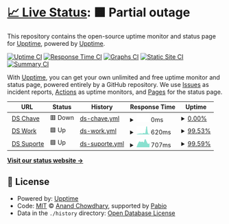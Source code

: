 # [📈 Live Status](https://demo.upptime.js.org): <!--live status--> **🟧 Partial outage**

This repository contains the open-source uptime monitor and status page for [Upptime](https://upptime.js.org), powered by [Upptime](https://github.com/upptime/upptime).

[![Uptime CI](https://github.com/luiztafarel/koala_monitor/workflows/Uptime%20CI/badge.svg)](https://github.com/luiztafarel/koala_monitor/actions?query=workflow%3A%22Uptime+CI%22)
[![Response Time CI](https://github.com/luiztafarel/koala_monitor/workflows/Response%20Time%20CI/badge.svg)](https://github.com/luiztafarel/koala_monitor/actions?query=workflow%3A%22Response+Time+CI%22)
[![Graphs CI](https://github.com/luiztafarel/koala_monitor/workflows/Graphs%20CI/badge.svg)](https://github.com/luiztafarel/koala_monitor/actions?query=workflow%3A%22Graphs+CI%22)
[![Static Site CI](https://github.com/luiztafarel/koala_monitor/workflows/Static%20Site%20CI/badge.svg)](https://github.com/luiztafarel/koala_monitor/actions?query=workflow%3A%22Static+Site+CI%22)
[![Summary CI](https://github.com/luiztafarel/koala_monitor/workflows/Summary%20CI/badge.svg)](https://github.com/luiztafarel/koala_monitor/actions?query=workflow%3A%22Summary+CI%22)

With [Upptime](https://upptime.js.org), you can get your own unlimited and free uptime monitor and status page, powered entirely by a GitHub repository. We use [Issues](https://github.com/upptime/upptime/issues) as incident reports, [Actions](https://github.com/luiztafarel/koala_monitor/actions) as uptime monitors, and [Pages](https://demo.upptime.js.org) for the status page.

<!--start: status pages-->
<!-- This summary is generated by Upptime (https://github.com/upptime/upptime) -->
<!-- Do not edit this manually, your changes will be overwritten -->
<!-- prettier-ignore -->
| URL | Status | History | Response Time | Uptime |
| --- | ------ | ------- | ------------- | ------ |
| <img alt="" src="https://icons.duckduckgo.com/ip3/null.ico" height="13"> [DS Chave](delphi.serveftp.com) | 🟥 Down | [ds-chave.yml](https://github.com/luiztafarel/koala_monitor/commits/HEAD/history/ds-chave.yml) | <details><summary><img alt="Response time graph" src="./graphs/ds-chave/response-time-week.png" height="20"> 0ms</summary><br><a href="https://luiztafarel.github.io/koala_monitor/history/ds-chave"><img alt="Response time 0" src="https://img.shields.io/endpoint?url=https%3A%2F%2Fraw.githubusercontent.com%2Fluiztafarel%2Fkoala_monitor%2FHEAD%2Fapi%2Fds-chave%2Fresponse-time.json"></a><br><a href="https://luiztafarel.github.io/koala_monitor/history/ds-chave"><img alt="24-hour response time 0" src="https://img.shields.io/endpoint?url=https%3A%2F%2Fraw.githubusercontent.com%2Fluiztafarel%2Fkoala_monitor%2FHEAD%2Fapi%2Fds-chave%2Fresponse-time-day.json"></a><br><a href="https://luiztafarel.github.io/koala_monitor/history/ds-chave"><img alt="7-day response time 0" src="https://img.shields.io/endpoint?url=https%3A%2F%2Fraw.githubusercontent.com%2Fluiztafarel%2Fkoala_monitor%2FHEAD%2Fapi%2Fds-chave%2Fresponse-time-week.json"></a><br><a href="https://luiztafarel.github.io/koala_monitor/history/ds-chave"><img alt="30-day response time 0" src="https://img.shields.io/endpoint?url=https%3A%2F%2Fraw.githubusercontent.com%2Fluiztafarel%2Fkoala_monitor%2FHEAD%2Fapi%2Fds-chave%2Fresponse-time-month.json"></a><br><a href="https://luiztafarel.github.io/koala_monitor/history/ds-chave"><img alt="1-year response time 0" src="https://img.shields.io/endpoint?url=https%3A%2F%2Fraw.githubusercontent.com%2Fluiztafarel%2Fkoala_monitor%2FHEAD%2Fapi%2Fds-chave%2Fresponse-time-year.json"></a></details> | <details><summary><a href="https://luiztafarel.github.io/koala_monitor/history/ds-chave">0.00%</a></summary><a href="https://luiztafarel.github.io/koala_monitor/history/ds-chave"><img alt="All-time uptime 0.00%" src="https://img.shields.io/endpoint?url=https%3A%2F%2Fraw.githubusercontent.com%2Fluiztafarel%2Fkoala_monitor%2FHEAD%2Fapi%2Fds-chave%2Fuptime.json"></a><br><a href="https://luiztafarel.github.io/koala_monitor/history/ds-chave"><img alt="24-hour uptime 0.00%" src="https://img.shields.io/endpoint?url=https%3A%2F%2Fraw.githubusercontent.com%2Fluiztafarel%2Fkoala_monitor%2FHEAD%2Fapi%2Fds-chave%2Fuptime-day.json"></a><br><a href="https://luiztafarel.github.io/koala_monitor/history/ds-chave"><img alt="7-day uptime 0.00%" src="https://img.shields.io/endpoint?url=https%3A%2F%2Fraw.githubusercontent.com%2Fluiztafarel%2Fkoala_monitor%2FHEAD%2Fapi%2Fds-chave%2Fuptime-week.json"></a><br><a href="https://luiztafarel.github.io/koala_monitor/history/ds-chave"><img alt="30-day uptime 7.34%" src="https://img.shields.io/endpoint?url=https%3A%2F%2Fraw.githubusercontent.com%2Fluiztafarel%2Fkoala_monitor%2FHEAD%2Fapi%2Fds-chave%2Fuptime-month.json"></a><br><a href="https://luiztafarel.github.io/koala_monitor/history/ds-chave"><img alt="1-year uptime 0.00%" src="https://img.shields.io/endpoint?url=https%3A%2F%2Fraw.githubusercontent.com%2Fluiztafarel%2Fkoala_monitor%2FHEAD%2Fapi%2Fds-chave%2Fuptime-year.json"></a></details>
| <img alt="" src="https://icons.duckduckgo.com/ip3/3002.ico" height="13"> [DS Work](delphi.serveftp.com:3002) | 🟩 Up | [ds-work.yml](https://github.com/luiztafarel/koala_monitor/commits/HEAD/history/ds-work.yml) | <details><summary><img alt="Response time graph" src="./graphs/ds-work/response-time-week.png" height="20"> 620ms</summary><br><a href="https://luiztafarel.github.io/koala_monitor/history/ds-work"><img alt="Response time 465" src="https://img.shields.io/endpoint?url=https%3A%2F%2Fraw.githubusercontent.com%2Fluiztafarel%2Fkoala_monitor%2FHEAD%2Fapi%2Fds-work%2Fresponse-time.json"></a><br><a href="https://luiztafarel.github.io/koala_monitor/history/ds-work"><img alt="24-hour response time 231" src="https://img.shields.io/endpoint?url=https%3A%2F%2Fraw.githubusercontent.com%2Fluiztafarel%2Fkoala_monitor%2FHEAD%2Fapi%2Fds-work%2Fresponse-time-day.json"></a><br><a href="https://luiztafarel.github.io/koala_monitor/history/ds-work"><img alt="7-day response time 620" src="https://img.shields.io/endpoint?url=https%3A%2F%2Fraw.githubusercontent.com%2Fluiztafarel%2Fkoala_monitor%2FHEAD%2Fapi%2Fds-work%2Fresponse-time-week.json"></a><br><a href="https://luiztafarel.github.io/koala_monitor/history/ds-work"><img alt="30-day response time 479" src="https://img.shields.io/endpoint?url=https%3A%2F%2Fraw.githubusercontent.com%2Fluiztafarel%2Fkoala_monitor%2FHEAD%2Fapi%2Fds-work%2Fresponse-time-month.json"></a><br><a href="https://luiztafarel.github.io/koala_monitor/history/ds-work"><img alt="1-year response time 465" src="https://img.shields.io/endpoint?url=https%3A%2F%2Fraw.githubusercontent.com%2Fluiztafarel%2Fkoala_monitor%2FHEAD%2Fapi%2Fds-work%2Fresponse-time-year.json"></a></details> | <details><summary><a href="https://luiztafarel.github.io/koala_monitor/history/ds-work">99.53%</a></summary><a href="https://luiztafarel.github.io/koala_monitor/history/ds-work"><img alt="All-time uptime 97.91%" src="https://img.shields.io/endpoint?url=https%3A%2F%2Fraw.githubusercontent.com%2Fluiztafarel%2Fkoala_monitor%2FHEAD%2Fapi%2Fds-work%2Fuptime.json"></a><br><a href="https://luiztafarel.github.io/koala_monitor/history/ds-work"><img alt="24-hour uptime 99.63%" src="https://img.shields.io/endpoint?url=https%3A%2F%2Fraw.githubusercontent.com%2Fluiztafarel%2Fkoala_monitor%2FHEAD%2Fapi%2Fds-work%2Fuptime-day.json"></a><br><a href="https://luiztafarel.github.io/koala_monitor/history/ds-work"><img alt="7-day uptime 99.53%" src="https://img.shields.io/endpoint?url=https%3A%2F%2Fraw.githubusercontent.com%2Fluiztafarel%2Fkoala_monitor%2FHEAD%2Fapi%2Fds-work%2Fuptime-week.json"></a><br><a href="https://luiztafarel.github.io/koala_monitor/history/ds-work"><img alt="30-day uptime 97.91%" src="https://img.shields.io/endpoint?url=https%3A%2F%2Fraw.githubusercontent.com%2Fluiztafarel%2Fkoala_monitor%2FHEAD%2Fapi%2Fds-work%2Fuptime-month.json"></a><br><a href="https://luiztafarel.github.io/koala_monitor/history/ds-work"><img alt="1-year uptime 97.91%" src="https://img.shields.io/endpoint?url=https%3A%2F%2Fraw.githubusercontent.com%2Fluiztafarel%2Fkoala_monitor%2FHEAD%2Fapi%2Fds-work%2Fuptime-year.json"></a></details>
| <img alt="" src="https://icons.duckduckgo.com/ip3/3001.ico" height="13"> [DS Suporte](delphi.serveftp.com:3001) | 🟩 Up | [ds-suporte.yml](https://github.com/luiztafarel/koala_monitor/commits/HEAD/history/ds-suporte.yml) | <details><summary><img alt="Response time graph" src="./graphs/ds-suporte/response-time-week.png" height="20"> 707ms</summary><br><a href="https://luiztafarel.github.io/koala_monitor/history/ds-suporte"><img alt="Response time 766" src="https://img.shields.io/endpoint?url=https%3A%2F%2Fraw.githubusercontent.com%2Fluiztafarel%2Fkoala_monitor%2FHEAD%2Fapi%2Fds-suporte%2Fresponse-time.json"></a><br><a href="https://luiztafarel.github.io/koala_monitor/history/ds-suporte"><img alt="24-hour response time 534" src="https://img.shields.io/endpoint?url=https%3A%2F%2Fraw.githubusercontent.com%2Fluiztafarel%2Fkoala_monitor%2FHEAD%2Fapi%2Fds-suporte%2Fresponse-time-day.json"></a><br><a href="https://luiztafarel.github.io/koala_monitor/history/ds-suporte"><img alt="7-day response time 707" src="https://img.shields.io/endpoint?url=https%3A%2F%2Fraw.githubusercontent.com%2Fluiztafarel%2Fkoala_monitor%2FHEAD%2Fapi%2Fds-suporte%2Fresponse-time-week.json"></a><br><a href="https://luiztafarel.github.io/koala_monitor/history/ds-suporte"><img alt="30-day response time 758" src="https://img.shields.io/endpoint?url=https%3A%2F%2Fraw.githubusercontent.com%2Fluiztafarel%2Fkoala_monitor%2FHEAD%2Fapi%2Fds-suporte%2Fresponse-time-month.json"></a><br><a href="https://luiztafarel.github.io/koala_monitor/history/ds-suporte"><img alt="1-year response time 766" src="https://img.shields.io/endpoint?url=https%3A%2F%2Fraw.githubusercontent.com%2Fluiztafarel%2Fkoala_monitor%2FHEAD%2Fapi%2Fds-suporte%2Fresponse-time-year.json"></a></details> | <details><summary><a href="https://luiztafarel.github.io/koala_monitor/history/ds-suporte">99.59%</a></summary><a href="https://luiztafarel.github.io/koala_monitor/history/ds-suporte"><img alt="All-time uptime 97.96%" src="https://img.shields.io/endpoint?url=https%3A%2F%2Fraw.githubusercontent.com%2Fluiztafarel%2Fkoala_monitor%2FHEAD%2Fapi%2Fds-suporte%2Fuptime.json"></a><br><a href="https://luiztafarel.github.io/koala_monitor/history/ds-suporte"><img alt="24-hour uptime 100.00%" src="https://img.shields.io/endpoint?url=https%3A%2F%2Fraw.githubusercontent.com%2Fluiztafarel%2Fkoala_monitor%2FHEAD%2Fapi%2Fds-suporte%2Fuptime-day.json"></a><br><a href="https://luiztafarel.github.io/koala_monitor/history/ds-suporte"><img alt="7-day uptime 99.59%" src="https://img.shields.io/endpoint?url=https%3A%2F%2Fraw.githubusercontent.com%2Fluiztafarel%2Fkoala_monitor%2FHEAD%2Fapi%2Fds-suporte%2Fuptime-week.json"></a><br><a href="https://luiztafarel.github.io/koala_monitor/history/ds-suporte"><img alt="30-day uptime 98.00%" src="https://img.shields.io/endpoint?url=https%3A%2F%2Fraw.githubusercontent.com%2Fluiztafarel%2Fkoala_monitor%2FHEAD%2Fapi%2Fds-suporte%2Fuptime-month.json"></a><br><a href="https://luiztafarel.github.io/koala_monitor/history/ds-suporte"><img alt="1-year uptime 97.96%" src="https://img.shields.io/endpoint?url=https%3A%2F%2Fraw.githubusercontent.com%2Fluiztafarel%2Fkoala_monitor%2FHEAD%2Fapi%2Fds-suporte%2Fuptime-year.json"></a></details>

<!--end: status pages-->

[**Visit our status website →**](https://demo.upptime.js.org)

## 📄 License

- Powered by: [Upptime](https://github.com/upptime/upptime)
- Code: [MIT](./LICENSE) © [Anand Chowdhary](https://anandchowdhary.com), supported by [Pabio](https://pabio.com)
- Data in the `./history` directory: [Open Database License](https://opendatacommons.org/licenses/odbl/1-0/)

